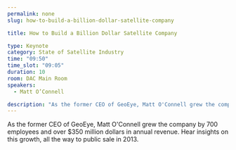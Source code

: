 ```yaml
---
permalink: none
slug: how-to-build-a-billion-dollar-satellite-company

title: How to Build a Billion Dollar Satellite Company

type: Keynote
category: State of Satellite Industry
time: "09:50"
time_slot: "09:05"
duration: 10
room: DAC Main Room
speakers:
  - Matt O’Connell

description: "As the former CEO of GeoEye, Matt O'Connell grew the company by 700 employees and over $350 million dollars in annual revenue. Hear insights on this growth, all the way to public sale in 2013."
---
```

As the former CEO of GeoEye, Matt O'Connell grew the company by 700 employees and over $350 million dollars in annual revenue. Hear insights on this growth, all the way to public sale in 2013.